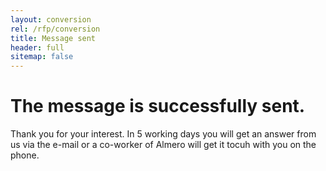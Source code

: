 ```yaml
---
layout: conversion
rel: /rfp/conversion
title: Message sent
header: full
sitemap: false
---
```

# The message is successfully sent.
Thank you for your interest. In 5 working days you will get an answer from us via the e-mail or a co-worker of Almero will get it tocuh with you on the phone.
